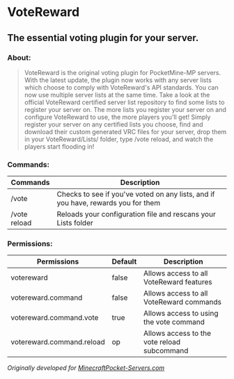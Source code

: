 # VoteReward
## The essential voting plugin for your server.

### About:
> VoteReward is the original voting plugin for PocketMine-MP servers. With the latest update, the plugin now works with any server lists which choose to comply with VoteReward's API standards. You can now use multiple server lists at the same time. Take a look at the official VoteReward certified server list repository to find some lists to register your server on. The more lists you register your server on and configure VoteReward to use, the more players you'll get! Simply register your server on any certified lists you choose, find and download their custom generated VRC files for your server, drop them in your VoteReward/Lists/ folder, type /vote reload, and watch the players start flooding in!

### Commands:
|Commands|Description|
|--------|-----------|
|/vote|Checks to see if you've voted on any lists, and if you have, rewards you for them|
|/vote reload|Reloads your configuration file and rescans your Lists folder|

### Permissions:
|Permissions|Default|Description|
|----------|-------|-----------|
|votereward|false|Allows access to all VoteReward features|
|votereward.command|false|Allows access to all VoteReward commands|
|votereward.command.vote|true|Allows access to using the vote command|
|votereward.command.reload|op|Allows access to the vote reload subcommand|

*Originally developed for [MinecraftPocket-Servers.com](https://minecraftpocket-servers.com)*
